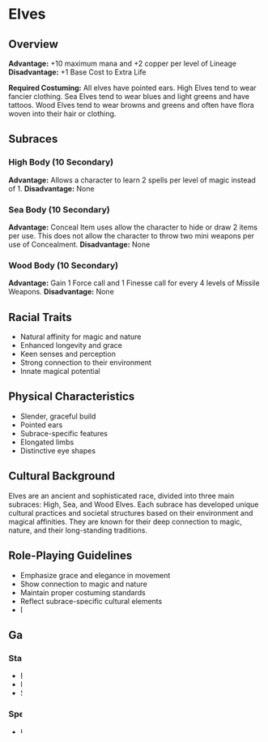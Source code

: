 # Elves

## Overview
**Advantage:** +10 maximum mana and +2 copper per level of Lineage
**Disadvantage:** +1 Base Cost to Extra Life

**Required Costuming:** All elves have pointed ears. High Elves tend to wear fancier clothing. Sea Elves tend to wear blues and light greens and have tattoos. Wood Elves tend to wear browns and greens and often have flora woven into their hair or clothing.

## Subraces

### High Body (10 Secondary)
**Advantage:** Allows a character to learn 2 spells per level of magic instead of 1.
**Disadvantage:** None

### Sea Body (10 Secondary)
**Advantage:** Conceal Item uses allow the character to hide or draw 2 items per use. This does not allow the character to throw two mini weapons per use of Concealment.
**Disadvantage:** None

### Wood Body (10 Secondary)
**Advantage:** Gain 1 Force call and 1 Finesse call for every 4 levels of Missile Weapons.
**Disadvantage:** None

## Racial Traits
- Natural affinity for magic and nature
- Enhanced longevity and grace
- Keen senses and perception
- Strong connection to their environment
- Innate magical potential

## Physical Characteristics
- Slender, graceful build
- Pointed ears
- Subrace-specific features
- Elongated limbs
- Distinctive eye shapes

## Cultural Background
Elves are an ancient and sophisticated race, divided into three main subraces: High, Sea, and Wood Elves. Each subrace has developed unique cultural practices and societal structures based on their environment and magical affinities. They are known for their deep connection to magic, nature, and their long-standing traditions.

## Role-Playing Guidelines
- Emphasize grace and elegance in movement
- Show connection to magic and nature
- Maintain proper costuming standards
- Reflect subrace-specific cultural elements
- Demonstrate long-lived perspective

## Game Mechanics
### Starting Skills
- Enhanced mana pool
- Increased copper generation
- Subrace-specific abilities

### Special Abilities
- High: Enhanced spell learning
- Sea: Improved item concealment
- Wood: Combat call generation

### Restrictions
- Increased Extra Life cost
- Must maintain proper costuming
- Subrace-specific limitations

## Notes
### Technical Considerations
- Track Lineage levels for mana/copper
- Monitor spell learning progression
- Track Conceal Item uses
- Count Missile Weapons levels
- Maintain proper skill restrictions

### Role-Playing Considerations
- Maintain elven mannerisms
- Consider subrace-specific behaviors
- Role-play magical affinity
- Keep costuming maintained
- Reflect cultural background

### Costuming Considerations
- Pointed ears must be clearly visible
- Subrace-specific color requirements
- Appropriate elven attire
- Natural elements in appearance
- Weather-appropriate clothing 